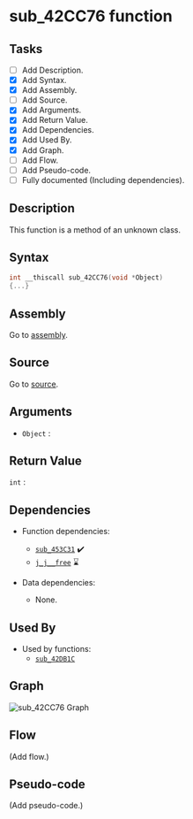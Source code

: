 # sub_42CC76 function

## Tasks

- [ ] Add Description.
- [X] Add Syntax.
- [X] Add Assembly.
- [ ] Add Source.
- [X] Add Arguments.
- [X] Add Return Value.
- [X] Add Dependencies.
- [X] Add Used By.
- [X] Add Graph.
- [ ] Add Flow.
- [ ] Add Pseudo-code.
- [ ] Fully documented (Including dependencies).

## Description

This function is a method of an unknown class.

## Syntax

```c
int __thiscall sub_42CC76(void *Object)
{...}
```

## Assembly

Go to [assembly](../asm/sub_42CC76.asm).

## Source

Go to [source](../cc/sub_42CC76.cc).

## Arguments

* `Object` : 

## Return Value

`int` : 

## Dependencies

* Function dependencies:
  * [`sub_453C31`](sub_453C31.md) ✔️
  * [`j_j__free`](j_j__free.md) ⌛


* Data dependencies:
  * None.

## Used By

* Used by functions:
  * [`sub_42DB1C`](../md/sub_42DB1C.md)

## Graph

![sub_42CC76 Graph](../svg/sub_42CC76.svg "sub_42CC76 Graph")

## Flow

(Add flow.)

## Pseudo-code

(Add pseudo-code.)
